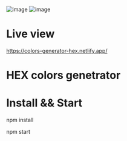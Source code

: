 ![image](https://user-images.githubusercontent.com/45037539/148408996-ce40f693-3978-4fa3-a4c8-9238ebd7e562.png)
![image](https://user-images.githubusercontent.com/45037539/148409153-0d5fb5cc-cd0c-4e1a-b884-2f3eb4fb9d2f.png)

# Live view

https://colors-generator-hex.netlify.app/

# HEX colors genetrator



# Install && Start

npm install

npm start

